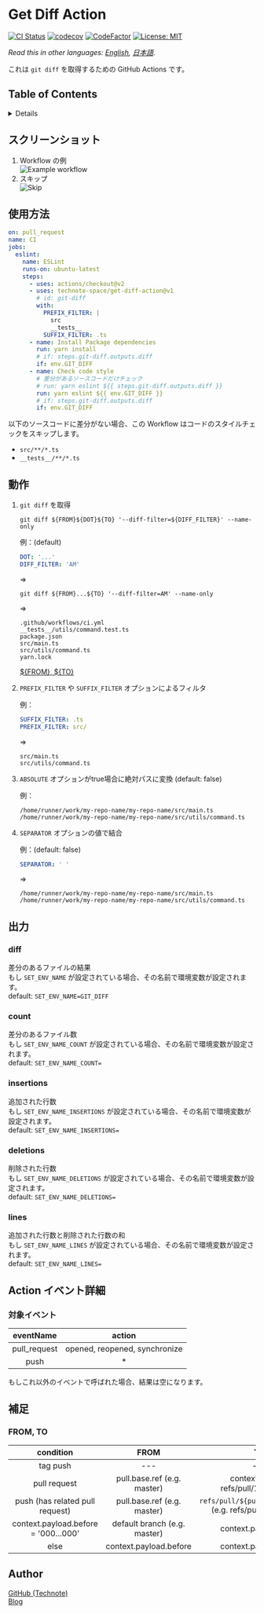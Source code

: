 # Get Diff Action

[![CI Status](https://github.com/technote-space/get-diff-action/workflows/CI/badge.svg)](https://github.com/technote-space/get-diff-action/actions)
[![codecov](https://codecov.io/gh/technote-space/get-diff-action/branch/master/graph/badge.svg)](https://codecov.io/gh/technote-space/get-diff-action)
[![CodeFactor](https://www.codefactor.io/repository/github/technote-space/get-diff-action/badge)](https://www.codefactor.io/repository/github/technote-space/get-diff-action)
[![License: MIT](https://img.shields.io/badge/License-MIT-blue.svg)](https://github.com/technote-space/get-diff-action/blob/master/LICENSE)

*Read this in other languages: [English](README.md), [日本語](README.ja.md).*

これは `git diff` を取得するための GitHub Actions です。

## Table of Contents

<!-- START doctoc generated TOC please keep comment here to allow auto update -->
<!-- DON'T EDIT THIS SECTION, INSTEAD RE-RUN doctoc TO UPDATE -->
<details>
<summary>Details</summary>

- [スクリーンショット](#%E3%82%B9%E3%82%AF%E3%83%AA%E3%83%BC%E3%83%B3%E3%82%B7%E3%83%A7%E3%83%83%E3%83%88)
- [使用方法](#%E4%BD%BF%E7%94%A8%E6%96%B9%E6%B3%95)
- [動作](#%E5%8B%95%E4%BD%9C)
- [出力](#%E5%87%BA%E5%8A%9B)
  - [diff](#diff)
  - [count](#count)
  - [insertions](#insertions)
  - [deletions](#deletions)
  - [lines](#lines)
- [Action イベント詳細](#action-%E3%82%A4%E3%83%99%E3%83%B3%E3%83%88%E8%A9%B3%E7%B4%B0)
  - [対象イベント](#%E5%AF%BE%E8%B1%A1%E3%82%A4%E3%83%99%E3%83%B3%E3%83%88)
- [補足](#%E8%A3%9C%E8%B6%B3)
  - [FROM, TO](#from-to)
- [Author](#author)

</details>
<!-- END doctoc generated TOC please keep comment here to allow auto update -->

## スクリーンショット
1. Workflow の例  
   ![Example workflow](https://raw.githubusercontent.com/technote-space/get-diff-action/images/workflow.png)
1. スキップ  
   ![Skip](https://raw.githubusercontent.com/technote-space/get-diff-action/images/skip.png)

## 使用方法
```yaml
on: pull_request
name: CI
jobs:
  eslint:
    name: ESLint
    runs-on: ubuntu-latest
    steps:
      - uses: actions/checkout@v2
      - uses: technote-space/get-diff-action@v1
        # id: git-diff
        with:
          PREFIX_FILTER: |
            src
            __tests__
          SUFFIX_FILTER: .ts
      - name: Install Package dependencies
        run: yarn install
        # if: steps.git-diff.outputs.diff
        if: env.GIT_DIFF
      - name: Check code style
        # 差分があるソースコードだけチェック
        # run: yarn eslint ${{ steps.git-diff.outputs.diff }}
        run: yarn eslint ${{ env.GIT_DIFF }}
        # if: steps.git-diff.outputs.diff
        if: env.GIT_DIFF
```

以下のソースコードに差分がない場合、この Workflow はコードのスタイルチェックをスキップします。
- `src/**/*.ts`
- `__tests__/**/*.ts`

## 動作
1. `git diff` を取得

   ```shell script
   git diff ${FROM}${DOT}${TO} '--diff-filter=${DIFF_FILTER}' --name-only
   ```

   例：(default)
   ```yaml
   DOT: '...'
   DIFF_FILTER: 'AM'
   ```
   =>
   ```shell script
   git diff ${FROM}...${TO} '--diff-filter=AM' --name-only
   ```
   =>
   ```
   .github/workflows/ci.yml
   __tests__/utils/command.test.ts
   package.json
   src/main.ts
   src/utils/command.ts
   yarn.lock
   ```
   
   [${FROM}, ${TO}](#from-to)

1. `PREFIX_FILTER` や `SUFFIX_FILTER` オプションによるフィルタ

   例：
   ```yaml
   SUFFIX_FILTER: .ts
   PREFIX_FILTER: src/
   ```
   =>
   ```
   src/main.ts
   src/utils/command.ts
   ```

1. `ABSOLUTE` オプションがtrue場合に絶対パスに変換 (default: false)

   例：
   ```
   /home/runner/work/my-repo-name/my-repo-name/src/main.ts
   /home/runner/work/my-repo-name/my-repo-name/src/utils/command.ts
   ```

1. `SEPARATOR` オプションの値で結合

   例：(default: false)
   ```yaml
   SEPARATOR: ' '
   ```
   =>
   ```
   /home/runner/work/my-repo-name/my-repo-name/src/main.ts /home/runner/work/my-repo-name/my-repo-name/src/utils/command.ts
   ```

## 出力
### diff
差分のあるファイルの結果  
もし `SET_ENV_NAME` が設定されている場合、その名前で環境変数が設定されます。  
default: `SET_ENV_NAME=GIT_DIFF`
### count
差分のあるファイル数  
もし `SET_ENV_NAME_COUNT` が設定されている場合、その名前で環境変数が設定されます。  
default: `SET_ENV_NAME_COUNT=`
### insertions
追加された行数  
もし `SET_ENV_NAME_INSERTIONS` が設定されている場合、その名前で環境変数が設定されます。  
default: `SET_ENV_NAME_INSERTIONS=`
### deletions
削除された行数  
もし `SET_ENV_NAME_DELETIONS` が設定されている場合、その名前で環境変数が設定されます。  
default: `SET_ENV_NAME_DELETIONS=`
### lines
追加された行数と削除された行数の和  
もし `SET_ENV_NAME_LINES` が設定されている場合、その名前で環境変数が設定されます。  
default: `SET_ENV_NAME_LINES=`

## Action イベント詳細
### 対象イベント
| eventName | action |
|:---:|:---:|
|pull_request|opened, reopened, synchronize|
|push|*|

もしこれ以外のイベントで呼ばれた場合、結果は空になります。

## 補足
### FROM, TO
| condition | FROM | TO |
|:---:|:---:|:---:|
| tag push |---|---|
| pull request | pull.base.ref (e.g. master) | context.ref (e.g. refs/pull/123/merge) |
| push (has related pull request) | pull.base.ref (e.g. master) | `refs/pull/${pull.number}/merge` (e.g. refs/pull/123/merge) |
| context.payload.before = '000...000' | default branch (e.g. master) | context.payload.after |
| else | context.payload.before | context.payload.after |

## Author
[GitHub (Technote)](https://github.com/technote-space)  
[Blog](https://technote.space)
